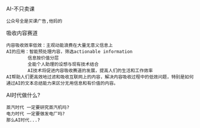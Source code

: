 AI-不只卖课
```text
公众号全是买课广告,他妈的
```

吸收内容赛道
```text
内容吸收效率低效：主观动能浪费在大量无意义信息上
AI的应用：智能预处理内容，筛选actionable information
        信息按价值分层
        全能个人助理的设想与现有技术结合
        AI技术将促进内容吸收赛道的发展，提高人们的生活和工作效率
AI帮助人们更高效地过滤和吸收互联网上的内容，解决内容吸收过程中的低效问题，特别是如何通过AI的文本总结能力来区分无用信息和有价值的内容。
```

AI时代做什么?
```text
蒸汽时代 一定要研究蒸汽机吗?
电力时代 一定要做发电厂吗?
那么AI时代...?
```

